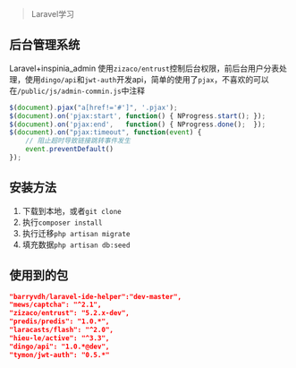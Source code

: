 > Laravel学习

## 后台管理系统
Laravel+inspinia_admin
使用`zizaco/entrust`控制后台权限，前后台用户分表处理，使用`dingo/api`和`jwt-auth`开发api，简单的使用了`pjax`，不喜欢的可以在`/public/js/admin-commin.js`中注释
```javascript
$(document).pjax("a[href!='#']", '.pjax');
$(document).on('pjax:start', function() { NProgress.start(); });
$(document).on('pjax:end',   function() { NProgress.done();  });
$(document).on("pjax:timeout", function(event) {
    // 阻止超时导致链接跳转事件发生
    event.preventDefault()
});
```
## 安装方法
1. 下载到本地，或者`git clone`
2. 执行`composer install`
3. 执行迁移`php artisan migrate`
4. 填充数据`php artisan db:seed`

## 使用到的包
```json
"barryvdh/laravel-ide-helper":"dev-master",
"mews/captcha": "^2.1",
"zizaco/entrust": "5.2.x-dev",
"predis/predis": "1.0.*",
"laracasts/flash": "^2.0",
"hieu-le/active": "^3.3",
"dingo/api": "1.0.*@dev",
"tymon/jwt-auth": "0.5.*"
```
